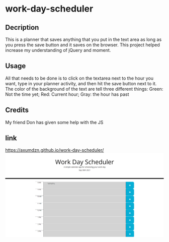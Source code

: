 # work-day-scheduler

## Decription

This is a planner that saves anything that you put in the text area as long as you press the save button and it saves on the browser. This project helped increase my understanding of jQuery and moment.

## Usage

All that needs to be done is to click on the textarea next to the hour you want, type in your planner activity, and then hit the save button next to it. The color of the background of the text are tell three different things:
    Green: Not the time yet;
    Red: Current hour;
    Gray: the hour has past

## Credits

My friend Don has given some help with the JS

## link

https://axumdzn.github.io/work-day-scheduler/
![screenshot](./images/screenshot.PNG)